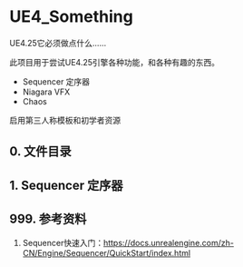 # UE4_Something
UE4.25它必须做点什么......

此项目用于尝试UE4.25引擎各种功能，和各种有趣的东西。
- Sequencer 定序器
- Niagara VFX
- Chaos

启用第三人称模板和初学者资源

## 0. 文件目录
## 1. Sequencer 定序器
## 999. 参考资料
1. Sequencer快速入门：https://docs.unrealengine.com/zh-CN/Engine/Sequencer/QuickStart/index.html